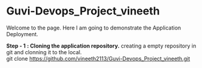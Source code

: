 # Guvi-Devops_Project_vineeth
Welcome to the page.
Here I am going to demonstrate the Application Deployment.

**Step - 1**
**: Cloning the application repository.**
creating a empty repository in git and clonning it to the local. <br />
git clone https://github.com/vineeth2113/Guvi-Devops_Project_vineeth.git
